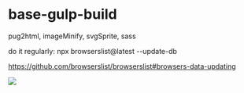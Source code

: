 # base-gulp-build
pug2html, imageMinify, svgSprite, sass 

do it regularly:
npx browserslist@latest --update-db

https://github.com/browserslist/browserslist#browsers-data-updating

<img src="https://github.com/Merakaa/zlt/raw/main/screen.png"/>
